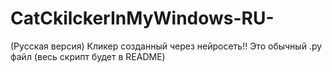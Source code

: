 # CatCkilckerInMyWindows-RU-
(Русская версия) Кликер созданный через нейросеть!! Это обычный .py файл (весь скрипт будет в README)
